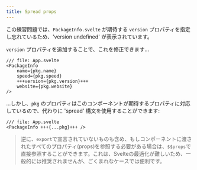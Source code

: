 ```yaml
---
title: Spread props
---
```


この練習問題では、`PackageInfo.svelte` が期待する `version` プロパティを指定し忘れているため、'version undefined' が表示されています。

`version` プロパティを追加することで、これを修正できます…

```svelte
/// file: App.svelte
<PackageInfo
    name={pkg.name}
	speed={pkg.speed}
    +++version={pkg.version}+++
	website={pkg.website}
/>
```

…しかし、`pkg` のプロパティはこのコンポーネントが期待するプロパティに対応しているので、代わりに 'spread' 構文を使用することができます:

```svelte
/// file: App.svelte
<PackageInfo +++{...pkg}+++ />
```

> 逆に、`export`で宣言されていないものも含め、もしコンポーネントに渡されたすべてのプロパティ(props)を参照する必要がある場合は、`$$props`で直接参照することができます。これは、Svelteの最適化が難しいため、一般的には推奨されませんが、ごくまれなケースでは便利です。
